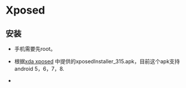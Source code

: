 # Xposed

## 安装
- 手机需要先root。
- 根据[xda xposed](https://forum.xda-developers.com/showthread.php?t=3034811) 中提供的xposedInstaller_315.apk，目前这个apk支持android 5，6，7，8.

- 